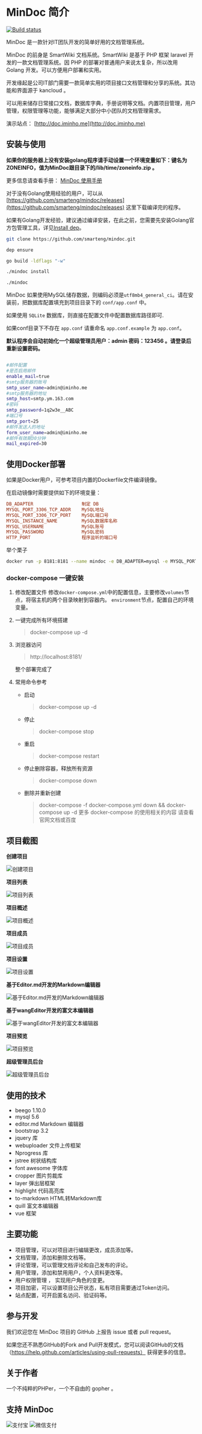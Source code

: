# MinDoc 简介

[![Build status](https://ci.appveyor.com/api/projects/status/ik70whjrioyvfy18/branch/master?svg=true)](https://ci.appveyor.com/project/smarteng/godoc/branch/master)

MinDoc 是一款针对IT团队开发的简单好用的文档管理系统。

MinDoc 的前身是 SmartWiki 文档系统。SmartWiki 是基于 PHP 框架 laravel 开发的一款文档管理系统。因 PHP 的部署对普通用户来说太复杂，所以改用 Golang 开发。可以方便用户部署和实用。

开发缘起是公司IT部门需要一款简单实用的项目接口文档管理和分享的系统。其功能和界面源于 kancloud 。

可以用来储存日常接口文档，数据库字典，手册说明等文档。内置项目管理，用户管理，权限管理等功能，能够满足大部分中小团队的文档管理需求。

演示站点： [http://doc.iminho.me](http://doc.iminho.me)

## 安装与使用

**如果你的服务器上没有安装golang程序请手动设置一个环境变量如下：键名为 ZONEINFO，值为MinDoc跟目录下的/lib/time/zoneinfo.zip 。**

更多信息请查看手册： [MinDoc 使用手册](https://www.iminho.me/wiki/docs/mindoc/mindoc-summary.md)

对于没有Golang使用经验的用户，可以从 [https://github.com/smarteng/mindoc/releases](https://github.com/smarteng/mindoc/releases) 这里下载编译完的程序。

如果有Golang开发经验，建议通过编译安装，在此之前，您需要先安装Golang官方包管理工具，详见[Install dep](https://golang.github.io/dep/docs/installation.html)。

```bash
git clone https://github.com/smarteng/mindoc.git

dep ensure

go build -ldflags "-w"

./mindoc install

./mindoc

```

MinDoc 如果使用MySQL储存数据，则编码必须是`utf8mb4_general_ci`。请在安装前，把数据库配置填充到项目目录下的 `conf/app.conf` 中。

如果使用 `SQLite` 数据库，则直接在配置文件中配置数据库路径即可.

如果conf目录下不存在 `app.conf` 请重命名 `app.conf.example` 为 `app.conf`。

**默认程序会自动初始化一个超级管理员用户：admin 密码：123456 。请登录后重新设置密码。**

```bash

#邮件配置
#是否启用邮件
enable_mail=true
#smtp服务器的账号
smtp_user_name=admin@iminho.me
#smtp服务器的地址
smtp_host=smtp.ym.163.com
#密码
smtp_password=1q2w3e__ABC
#端口号
smtp_port=25
#邮件发送人的地址
form_user_name=admin@iminho.me
#邮件有效期30分钟
mail_expired=30
```

## 使用Docker部署

如果是Docker用户，可参考项目内置的Dockerfile文件编译镜像。

在启动镜像时需要提供如下的环境变量：

```ini
DB_ADAPTER                  制定 DB
MYSQL_PORT_3306_TCP_ADDR    MySQL地址
MYSQL_PORT_3306_TCP_PORT    MySQL端口号
MYSQL_INSTANCE_NAME         MySQL数据库名称
MYSQL_USERNAME              MySQL账号
MYSQL_PASSWORD              MySQL密码
HTTP_PORT                   程序监听的端口号
```

举个栗子

```bash
docker run -p 8181:8181 --name mindoc -e DB_ADAPTER=mysql -e MYSQL_PORT_3306_TCP_ADDR=10.xxx.xxx.xxx -e MYSQL_PORT_3306_TCP_PORT=3306 -e MYSQL_INSTANCE_NAME=mindoc -e MYSQL_USERNAME=root -e MYSQL_PASSWORD=123456 -e httpport=8181 -d daocloud.io/smarteng/mindoc:latest
```

### docker-compose 一键安装

1. 修改配置文件
    修改`docker-compose.yml`中的配置信息，主要修改`volumes`节点，将宿主机的两个目录映射到容器内。
    `environment`节点，配置自己的环境变量。

2. 一键完成所有环境搭建
    > docker-compose up -d
3. 浏览器访问
    > http://localhost:8181/

    整个部署完成了
4. 常用命令参考
   - 启动
        > docker-compose up -d
   - 停止
        > docker-compose stop
   - 重启
        > docker-compose restart
   - 停止删除容器，释放所有资源
        > docker-compose down
   - 删除并重新创建
        > docker-compose -f docker-compose.yml down && docker-compose up -d
   更多 docker-compose 的使用相关的内容 请查看官网文档或百度

## 项目截图

**创建项目**

![创建项目](https://raw.githubusercontent.com/smarteng/mindoc/master/uploads/20170501204438.png)

**项目列表**

![项目列表](https://raw.githubusercontent.com/smarteng/mindoc/master/uploads/20170501203542.png)

**项目概述**

![项目概述](https://raw.githubusercontent.com/smarteng/mindoc/master/uploads/20170501203619.png)

**项目成员**

![项目成员](https://raw.githubusercontent.com/smarteng/mindoc/master/uploads/20170501203637.png)

**项目设置**

![项目设置](https://raw.githubusercontent.com/smarteng/mindoc/master/uploads/20170501203656.png)

**基于Editor.md开发的Markdown编辑器**

![基于Editor.md开发的Markdown编辑器](https://raw.githubusercontent.com/smarteng/mindoc/master/uploads/20170501203854.png)

**基于wangEditor开发的富文本编辑器**

![基于wangEditor开发的富文本编辑器](https://raw.githubusercontent.com/smarteng/mindoc/master/uploads/20170501204651.png)

**项目预览**

![项目预览](https://raw.githubusercontent.com/smarteng/mindoc/master/uploads/20170501204609.png)

**超级管理员后台**

![超级管理员后台](https://raw.githubusercontent.com/smarteng/mindoc/master/uploads/20170501204710.png)

## 使用的技术

- beego 1.10.0
- mysql 5.6
- editor.md Markdown 编辑器
- bootstrap 3.2
- jquery 库
- webuploader 文件上传框架
- Nprogress 库
- jstree 树状结构库
- font awesome 字体库
- cropper 图片剪裁库
- layer 弹出层框架
- highlight 代码高亮库
- to-markdown HTML转Markdown库
- quill 富文本编辑器
- vue 框架


## 主要功能

- 项目管理，可以对项目进行编辑更改，成员添加等。
- 文档管理，添加和删除文档等。
- 评论管理，可以管理文档评论和自己发布的评论。
- 用户管理，添加和禁用用户，个人资料更改等。
- 用户权限管理 ， 实现用户角色的变更。
- 项目加密，可以设置项目公开状态，私有项目需要通过Token访问。
- 站点配置，可开启匿名访问、验证码等。

## 参与开发

我们欢迎您在 MinDoc 项目的 GitHub 上报告 issue 或者 pull request。

如果您还不熟悉GitHub的Fork and Pull开发模式，您可以阅读GitHub的文档（https://help.github.com/articles/using-pull-requests） 获得更多的信息。

## 关于作者

一个不纯粹的PHPer，一个不自由的 gopher 。

## 支持 MinDoc

![支付宝](https://raw.githubusercontent.com/smarteng/mindoc/master/static/images/alipay.png) ![微信支付](https://raw.githubusercontent.com/smarteng/mindoc/master/static/images/weixin.png)
